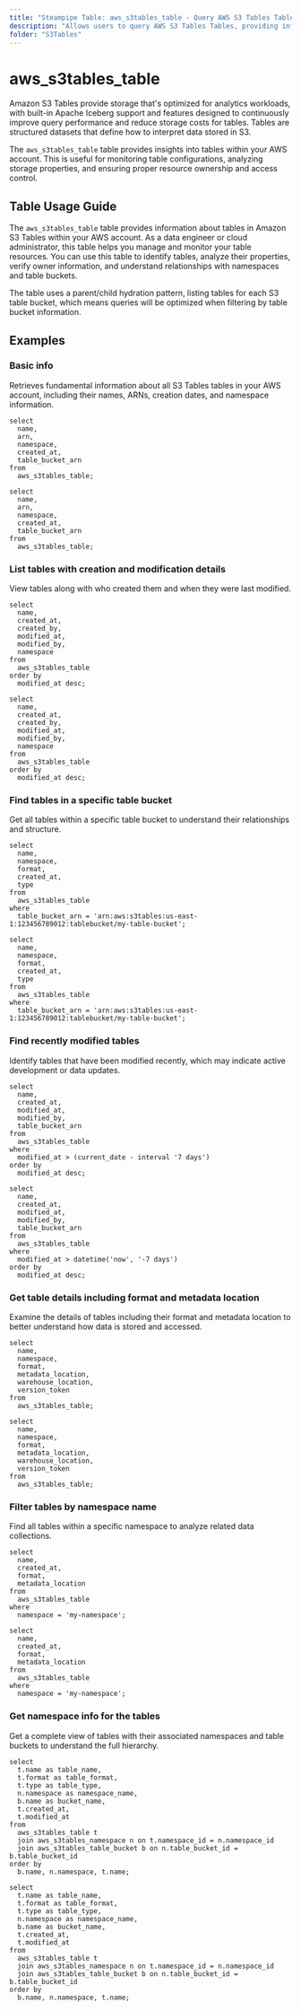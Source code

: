 ```yaml
---
title: "Steampipe Table: aws_s3tables_table - Query AWS S3 Tables Tables using SQL"
description: "Allows users to query AWS S3 Tables Tables, providing information about the configuration, settings, and properties of your S3 tables."
folder: "S3Tables"
---
```


# aws_s3tables_table

Amazon S3 Tables provide storage that's optimized for analytics workloads, with built-in Apache Iceberg support and features designed to continuously improve query performance and reduce storage costs for tables. Tables are structured datasets that define how to interpret data stored in S3.

The `aws_s3tables_table` table provides insights into tables within your AWS account. This is useful for monitoring table configurations, analyzing storage properties, and ensuring proper resource ownership and access control.

## Table Usage Guide

The `aws_s3tables_table` table provides information about tables in Amazon S3 Tables within your AWS account. As a data engineer or cloud administrator, this table helps you manage and monitor your table resources. You can use this table to identify tables, analyze their properties, verify owner information, and understand relationships with namespaces and table buckets.

The table uses a parent/child hydration pattern, listing tables for each S3 table bucket, which means queries will be optimized when filtering by table bucket information.

## Examples

### Basic info
Retrieves fundamental information about all S3 Tables tables in your AWS account, including their names, ARNs, creation dates, and namespace information.

```sql+postgresql
select
  name,
  arn,
  namespace,
  created_at,
  table_bucket_arn
from
  aws_s3tables_table;
```

```sql+sqlite
select
  name,
  arn,
  namespace,
  created_at,
  table_bucket_arn
from
  aws_s3tables_table;
```

### List tables with creation and modification details

View tables along with who created them and when they were last modified.

```sql+postgresql
select
  name,
  created_at,
  created_by,
  modified_at,
  modified_by,
  namespace
from
  aws_s3tables_table
order by
  modified_at desc;
```

```sql+sqlite
select
  name,
  created_at,
  created_by,
  modified_at,
  modified_by,
  namespace
from
  aws_s3tables_table
order by
  modified_at desc;
```

### Find tables in a specific table bucket
Get all tables within a specific table bucket to understand their relationships and structure.

```sql+postgresql
select
  name,
  namespace,
  format,
  created_at,
  type
from
  aws_s3tables_table
where
  table_bucket_arn = 'arn:aws:s3tables:us-east-1:123456789012:tablebucket/my-table-bucket';
```

```sql+sqlite
select
  name,
  namespace,
  format,
  created_at,
  type
from
  aws_s3tables_table
where
  table_bucket_arn = 'arn:aws:s3tables:us-east-1:123456789012:tablebucket/my-table-bucket';
```

### Find recently modified tables
Identify tables that have been modified recently, which may indicate active development or data updates.

```sql+postgresql
select
  name,
  created_at,
  modified_at,
  modified_by,
  table_bucket_arn
from
  aws_s3tables_table
where
  modified_at > (current_date - interval '7 days')
order by
  modified_at desc;
```

```sql+sqlite
select
  name,
  created_at,
  modified_at,
  modified_by,
  table_bucket_arn
from
  aws_s3tables_table
where
  modified_at > datetime('now', '-7 days')
order by
  modified_at desc;
```

### Get table details including format and metadata location
Examine the details of tables including their format and metadata location to better understand how data is stored and accessed.

```sql+postgresql
select
  name,
  namespace,
  format,
  metadata_location,
  warehouse_location,
  version_token
from
  aws_s3tables_table;
```

```sql+sqlite
select
  name,
  namespace,
  format,
  metadata_location,
  warehouse_location,
  version_token
from
  aws_s3tables_table;
```

### Filter tables by namespace name
Find all tables within a specific namespace to analyze related data collections.

```sql+postgresql
select
  name,
  created_at,
  format,
  metadata_location
from
  aws_s3tables_table
where
  namespace = 'my-namespace';
```

```sql+sqlite
select
  name,
  created_at,
  format,
  metadata_location
from
  aws_s3tables_table
where
  namespace = 'my-namespace';
```

### Get namespace info for the tables
Get a complete view of tables with their associated namespaces and table buckets to understand the full hierarchy.

```sql+postgresql
select
  t.name as table_name,
  t.format as table_format,
  t.type as table_type,
  n.namespace as namespace_name,
  b.name as bucket_name,
  t.created_at,
  t.modified_at
from
  aws_s3tables_table t
  join aws_s3tables_namespace n on t.namespace_id = n.namespace_id
  join aws_s3tables_table_bucket b on n.table_bucket_id = b.table_bucket_id
order by
  b.name, n.namespace, t.name;
```

```sql+sqlite
select
  t.name as table_name,
  t.format as table_format,
  t.type as table_type,
  n.namespace as namespace_name,
  b.name as bucket_name,
  t.created_at,
  t.modified_at
from
  aws_s3tables_table t
  join aws_s3tables_namespace n on t.namespace_id = n.namespace_id
  join aws_s3tables_table_bucket b on n.table_bucket_id = b.table_bucket_id
order by
  b.name, n.namespace, t.name;
```
